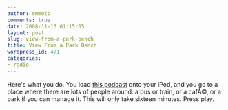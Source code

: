 ```yaml
---
author: emmetc
comments: true
date: 2008-11-13 01:15:05
layout: post
slug: view-from-a-park-bench
title: View From a Park Bench
wordpress_id: 471
categories:
- radio
---
```


Here's what you do. You load [this podcast](http://www.rte.ie/radio1/davefanning/1226236.html) onto your iPod, and you go to a place where there are lots of people around: a bus or train, or a cafÃ©, or a park if you can manage it. This will only take sixteen minutes. Press play.
